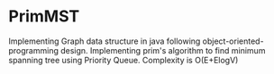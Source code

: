 # PrimMST
Implementing Graph data structure in java following object-oriented-programming design. Implementing prim's algorithm to find minimum spanning tree using Priority Queue.
Complexity is O(E+ElogV)
